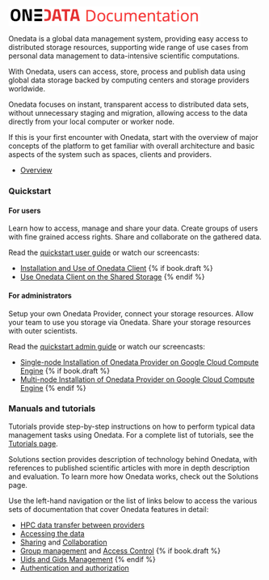 <p align="left">
<img src="doc/img/heading.png" width="380">
</p>
Onedata is a global data management system, providing easy access to distributed storage resources, supporting wide range of use cases from personal data management to data-intensive scientific computations.

With Onedata, users can access, store, process and publish data using global data storage backed by computing centers and storage providers worldwide.

Onedata focuses on instant, transparent access to distributed data sets, without unnecessary staging and migration, allowing access to the data directly from your local computer or worker node.

If this is your first encounter with Onedata, start with the overview of major concepts of the platform to get familiar with overall architecture and basic aspects of the system such as spaces, clients and providers.

- [Overview](doc/overview.md)

### Quickstart


#### For users
Learn how to access, manage and share your data. Create groups of users with fine grained access rights. Share and collaborate on the gathered data.

Read the [quickstart user guide](doc/quickstart.md) or watch our screencasts:
- [Installation and Use of Onedata Client](doc/tutorial/screencast_oneclient_remote.md)
{% if book.draft %}
- [Use Onedata Client on the Shared Storage]()
{% endif %}

#### For administrators

Setup your own Onedata Provider, connect your storage resources. Allow your team to use you storage via Onedata. Share your storage resources with outer scientists.

Read the [quickstart admin guide](doc/quickstart.md) or watch our screencasts:

- [Single-node Installation of Onedata Provider on Google Cloud Compute Engine]()
{% if book.draft %}
- [Multi-node Installation of Onedata Provider on Google Cloud Compute Engine]()
{% endif %}

### Manuals and tutorials

Tutorials provide step-by-step instructions on how to perform typical data management tasks using Onedata. For a complete list of tutorials, see the [Tutorials page](doc/tutorials.md).

Solutions section provides description of technology behind Onedata, with references to published scientific articles with more in depth description and evaluation. To learn more how Onedata works, check out the Solutions page.


Use the left-hand navigation or the list of links below to access the various sets of documentation that cover Onedata features in detail:

- [HPC data transfer between providers](doc/solutions/rtransfer.md)
- [Accessing the data]()
- [Sharing](doc/data_sharing.md) and [Collaboration](doc/space_collaboration.md)
- [Group management](doc/group_management.md) and [Access Control](doc/access_control.md) {% if book.draft %}
- [Uids and Gids Management]() {% endif %}
- [Authentication and authorization](doc/solutions/authentication.md)
